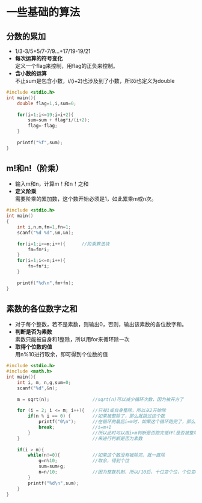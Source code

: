 # 一些基础的算法
## 分数的累加
* 1/3-3/5+5/7-7/9…+17/19-19/21
* **每次运算的符号变化**<br>
    定义一个flag来控制，用flag的正负来控制。
* **含小数的运算**<br>
    不止sum是包含小数，i/(i+2)也涉及到了小数，所以i也定义为double
```c
#include <stdio.h>
int main(){
	double flag=1,i,sum=0;
	
	for(i=1;i<=19;i=i+2){
		sum=sum + flag*i/(i+2);
		flag=-flag;
	}
	
	printf("%f",sum);
} 
```
## m!和n!（阶乘）
* 输入m和n，计算m！和n！之和
* **定义阶乘**<br>
    需要阶乘的累加数，这个数开始必须是1，如此累乘m或n次。
```c
#include <stdio.h>
int main()
{
    int i,n,m,fm=1,fn=1;
    scanf("%d %d",&m,&n);
    
    for(i=1;i<=m;i++){		//阶乘算法块
        fm=fm*i;
    }
    for(i=1;i<=n;i++){
        fn=fn*i;
    }
    
    printf("%d\n",fm+fn);
}
```

## 素数的各位数字之和
* 对于每个整数，若不是素数，则输出0，否则，输出该素数的各位数字和。
* **判断是否为素数**<br>
    素数只能被自身和1整除，所以用for来循环除一次
* **取得个位数的值**<br>
    用n%10进行取余，即可得到个位数的值
```c
#include <stdio.h>
#include <math.h>   
int main(){   
	int i, m, n,g,sum=0; 
	scanf("%d",&n);    
    
	m = sqrt(n);				//sqrt(n)可以减少循环次数，因为被开方了
    
	for (i = 2; i <= m; i++){	//只被1或自身整除，所以从2开始除 
		if(n % i == 0) {		//如果被整除了，那么就跳过这个数
			printf("0\n");		//在循环的最后i=m时，如果这个循环跑完了，那么i会+1 
			break;				//i=m+1
		} 						//所以此时可以用i>m判断是否跑完循环(是否被整除了)
	}							//来进行判断是否为素数
    							 
	if(i > m){ 					  
		while(n!=0){ 			//如果这个数没有被除完，就一直除 
			g=n%10;				//取余，得到个位 
			sum=sum+g;			
			n=n/10;				//因为整数机制，所以/10后，十位变个位，个位变0 
		}
		printf("%d\n",sum); 
	}
}
```
